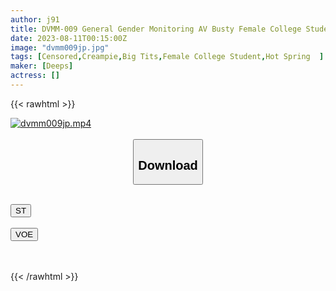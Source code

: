 ```yaml
---
author: j91
title: DVMM-009 General Gender Monitoring AV Busty Female College Student! Could You Wash Your Cock In The Men's Bath With A Towel? 2 Surrounded By A Male Customer's Full Erection Cock And Shamefully Squeezing And Sucking And Pulling Semen Out! Oma ○ Co Is Hot On An Extreme Mission And Sweaty Creampie SEX! 20 Shots Total
date: 2023-08-11T00:15:00Z
image: "dvmm009jp.jpg"
tags: [Censored,Creampie,Big Tits,Female College Student,Hot Spring	 ]
maker: [Deeps]
actress: []
---
```



{{< rawhtml >}}

<div class="video" data-videoid="9bWD28yQj7UaMWO">
    <a href="javascript:;">
        <img src="https://my.j91.asia/posts/dvmm009jp/dvmm009jp.jpg" width="WIDTH" height="HEIGHT" alt="dvmm009jp.mp4" loading="lazy">
    </a>
</div>

<script type="text/javascript" src="https://j91.asia/asset/on-demand-st.js"></script>

<br>
  <link rel="stylesheet" href="https://j91.asia/asset/bs5.css">
  
  <center>
  <button class="btn btn-primary" type="button" data-bs-toggle="collapse" data-bs-target=".multi-collapse" aria-expanded="false" aria-controls="multiCollapseExample1 multiCollapseExample2"><h2>Download</h2></button></center>
</p>
<div class="row">
  <div class="col">
    <div class="collapse multi-collapse" id="multiCollapseExample1">
      <div class="card card-body">
	      	      <br>
<div class="buttons">  
<a href="https://streamtape.to/v/9bWD28yQj7UaMWO"><button class="btn-hover color-3"><i class="fa fa-download"></i> ST</button></a></div>
    </div>
  </div>
</div>
  <div class="col">
    <div class="collapse multi-collapse" id="multiCollapseExample2">
      <div class="card card-body">
	      <br>
<div class="buttons">
    <a href="https://voe.sx/eph7s6pkhcbx"><button class="btn-hover color-9"><i class="fa fa-download"></i> VOE</button></a></div>
<br><br>
      </div>
    </div>
  </div>
</div>

{{< /rawhtml >}}